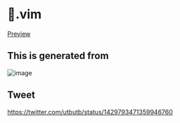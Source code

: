 # 🍖.vim

[Preview](https://utubo.github.io/vim-6colors/?c=0H1305E30Ca806x30xa801O308E30nE301a801O30b130oa80ba901k901u901E30c730bs303s307X3097601e501z40az3G301z374z3U301z602e6z601z304z37301z403z304z374z304z37302z3037601e601l5_n0-2d3037_n1-57585a_n2-aba9a2_n3-d5d1c6_n4-faea_b24a40_b2-9d7e53_b3-c3985c_b4-e9b266_b9g1-433_g2-70543d_g3-86603f_g4-9d6c42_g9ya3836_y24934_y3-a45233_y4-c25b39r82b31_r2-7e25_r3-991e1f_r4-b41a1a_r9b0-2d3037_gyrn36_n1-240_n28_n3-252_n40_b32_b2-1b3-179_b49g8_g2-240_ggyy2y73_yr7_r24_r60_rb06_gyr&n=🍖&a=utubo)

## This is generated from  
![image](https://user-images.githubusercontent.com/6848636/130776133-0ce963aa-b0f1-4b93-8695-8d89f4fd5b12.png)

## Tweet  
https://twitter.com/utbutb/status/1429793471359946760
